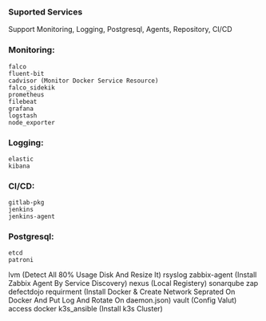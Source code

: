 ### Suported Services
Support Monitoring, Logging, Postgresql, Agents, Repository, CI/CD
### Monitoring: 
```
falco 
fluent-bit 
cadvisor (Monitor Docker Service Resource)
falco_sidekik
prometheus
filebeat
grafana
logstash
node_exporter
```
### Logging: 
```
elastic
kibana
```
### CI/CD:
```
gitlab-pkg
jenkins
jenkins-agent
```
### Postgresql:
```
etcd
patroni
```

lvm (Detect All 80% Usage Disk And Resize It)   rsyslog zabbix-agent (Install Zabbix Agent By Service Discovery)
            nexus (Local Registery)   sonarqube  zap
defectdojo              requirment (Install Docker & Create Network Seprated On Docker And Put Log And Rotate On daemon.json)  vault (Config Valut) access docker  k3s_ansible (Install k3s Cluster)
```

